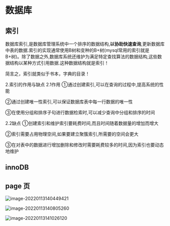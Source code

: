# 数据库





## 索引

数据库索引,是数据库管理系统中一个排序的数据结构,**以协助快速查询**,更新数据库中表的数据.索引的实现通常使用B树和变种的B+树(mysql常用的索引就是B+树)。除了数据之外,数据库系统还维护为满足特定查找算法的数据结构,这些数据结构以某种方式引用数据.这种数据结构就是索引！

简言之，索引就类似于书本，字典的目录！



2.索引的作用与缺点
  2.1作用
   ①通过创建索引,可以在查询的过程中,提高系统的性能

   ②通过创建唯一性索引,可以保证数据库表中每一行数据的唯一性

   ③在使用分组和排序子句进行数据检索时,可以减少查询中分组和排序的时间

  2.2缺点
   ①创建索引和维护索引要耗费时间,而且时间随着数据量的增加而增大

   ②索引需要占用物理空间,如果要建立聚簇索引,所需要的空间会更大

   ③在对表中的数据进行增加删除和修改时需要耗费较多的时间,因为索引也要动态地维护





## innoDB







## page 页

![image-20220113140449421](D:\Home\Desktop\interview\picture\image-20220113140449421.png)





![image-20220113140805260](D:\Home\Desktop\interview\picture\image-20220113140805260.png)







![image-20220113141026120](D:\Home\Desktop\interview\picture\image-20220113141026120.png)









